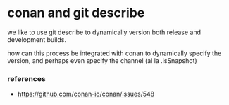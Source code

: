 conan and git describe
===

we like to use git describe to dynamically version both release and development builds.

how can this process be integrated with conan to dynamically specify the version, and perhaps even specify the channel (al la .isSnapshot)

### references
- https://github.com/conan-io/conan/issues/548
